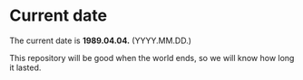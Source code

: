 # Current date

The current date is **1989.04.04.** (YYYY.MM.DD.)

This repository will be good when the world ends, so we will know how long it lasted.